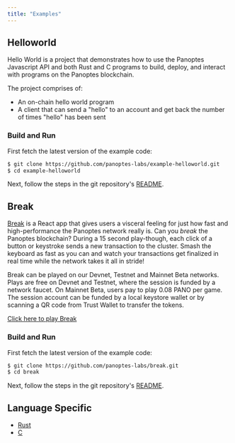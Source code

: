 ```yaml
---
title: "Examples"
---
```


## Helloworld

Hello World is a project that demonstrates how to use the Panoptes Javascript API
and both Rust and C programs to build, deploy, and interact with programs on the
Panoptes blockchain.

The project comprises of:

- An on-chain hello world program
- A client that can send a "hello" to an account and get back the number of
  times "hello" has been sent

### Build and Run

First fetch the latest version of the example code:

```bash
$ git clone https://github.com/panoptes-labs/example-helloworld.git
$ cd example-helloworld
```

Next, follow the steps in the git repository's
[README](https://github.com/panoptes-labs/example-helloworld/blob/master/README.md).

## Break

[Break](https://break.panoptes.com/) is a React app that gives users a visceral
feeling for just how fast and high-performance the Panoptes network really is. Can
you _break_ the Panoptes blockchain? During a 15 second play-though, each click of
a button or keystroke sends a new transaction to the cluster. Smash the keyboard
as fast as you can and watch your transactions get finalized in real time while
the network takes it all in stride!

Break can be played on our Devnet, Testnet and Mainnet Beta networks. Plays are
free on Devnet and Testnet, where the session is funded by a network faucet. On
Mainnet Beta, users pay to play 0.08 PANO per game. The session account can be
funded by a local keystore wallet or by scanning a QR code from Trust Wallet to
transfer the tokens.

[Click here to play Break](https://break.panoptes.com/)

### Build and Run

First fetch the latest version of the example code:

```bash
$ git clone https://github.com/panoptes-labs/break.git
$ cd break
```

Next, follow the steps in the git repository's
[README](https://github.com/panoptes-labs/break/blob/master/README.md).

## Language Specific

- [Rust](developing-rust.md#examples)
- [C](developing-c.md#examples)

